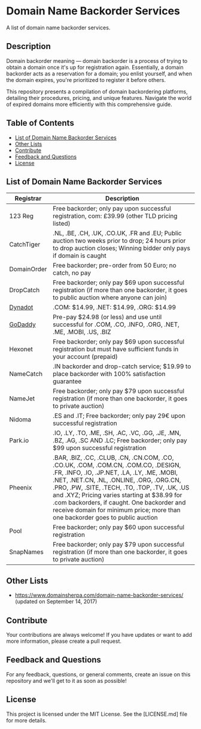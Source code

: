# Domain Name Backorder Services

A list of domain name backorder services.

## Description

Domain backorder meaning — domain backorder is a process of trying to obtain a domain once it's up for registration again. Essentially, a domain backorder acts as a reservation for a domain; you enlist yourself, and when the domain expires, you're prioritized to register it before others.

This repository presents a compilation of domain backordering platforms, detailing their procedures, pricing, and unique features. Navigate the world of expired domains more efficiently with this comprehensive guide.

## Table of Contents

- [List of Domain Name Backorder Services](#list-of-domain-name-backorder-services)
- [Other Lists](#other-lists)
- [Contribute](#contribute)
- [Feedback and Questions](#feedback-and-questions)
- [License](#license)

## List of Domain Name Backorder Services

| Registrar | Description |
|---|---|
| 123 Reg | Free backorder; only pay upon successful registration, com: £39.99 (other TLD pricing listed) |
| CatchTiger | .NL, .BE, .CH, .UK, .CO.UK, .FR and .EU; Public auction two weeks prior to drop; 24 hours prior to drop auction closes; Winning bidder only pays if domain is caught |
| DomainOrder | Free backorder; pre-order from 50 Euro; no catch, no pay |
| DropCatch | Free backorder; only pay $69 upon successful registration (if more than one backorder, it goes to public auction where anyone can join) |
| [Dynadot](https://www.dynadot.com/market/backorder) | .COM: $14.99, .NET: $14.99, .ORG: $14.99 |
| [GoDaddy](https://www.godaddy.com/domains/domain-backorder) | Pre-pay $24.98 (or less) and use until successful for .COM, .CO, .INFO, .ORG, .NET, .ME, .MOBI, .US, .BIZ |
| Hexonet | Free backorder; only pay $69 upon successful registration but must have sufficient funds in your account (prepaid) |
| NameCatch | .IN backorder and drop-catch service; $19.99 to place backorder with 100% satisfaction guarantee |
| NameJet | Free backorder; only pay $79 upon successful registration (if more than one backorder, it goes to private auction) |
| Nidoma | .ES and .IT; Free backorder; only pay 29€ upon successful registration |
| Park.io | .IO, .LY, .TO, .ME, .SH, .AC, .VC, .GG, .JE, .MN, .BZ, .AG, .SC AND .LC; Free backorder; only pay $99 upon successful registration |
| Pheenix | .BAR, .BIZ, .CC, .CLUB, .CN, .CN.COM, .CO, .CO.UK, .COM, .COM.CN, .COM.CO, .DESIGN, .FR, .INFO, .IO, .JP.NET, .LA, .LY, .ME, .MOBI, .NET, .NET.CN, .NL, .ONLINE, .ORG, .ORG.CN, .PRO, .PW, .SITE, .TECH, .TO, .TOP, .TV, .UK, .US and .XYZ; Pricing varies starting at $38.99 for .com backorders, if caught. One backorder and receive domain for minimum price; more than one backorder goes to public auction |
| Pool | Free backorder; only pay $60 upon successful registration |
| SnapNames | Free backorder; only pay $79 upon successful registration (if more than one backorder, it goes to private auction) |

## Other Lists

- https://www.domainsherpa.com/domain-name-backorder-services/ (updated on September 14, 2017)

## Contribute

Your contributions are always welcome! If you have updates or want to add more information, please create a pull request.

## Feedback and Questions

For any feedback, questions, or general comments, create an issue on this repository and we'll get to it as soon as possible!

## License

This project is licensed under the MIT License. See the [LICENSE.md] file for more details.
